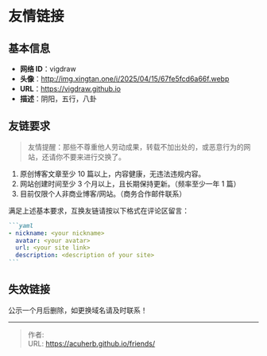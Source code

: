 # 友情链接


## 基本信息

- **网络 ID**：vigdraw
- **头像**：http://img.xingtan.one/i/2025/04/15/67fe5fcd6a66f.webp
- **URL**：https://vigdraw.github.io
- **描述**：阴阳，五行，八卦

## 友链要求

> 友情提醒：那些不尊重他人劳动成果，转载不加出处的，或恶意行为的网站，还请你不要来进行交换了。

1. 原创博客文章至少 10 篇以上，内容健康，无违法违规内容。
2. 网站创建时间至少 3 个月以上，且长期保持更新。（频率至少一年 1 篇）
3. 目前仅限个人非商业博客/网站。（商务合作邮件联系）

满足上述基本要求，互换友链请按以下格式在评论区留言：

````markdown
```yaml
- nickname: <your nickname>
  avatar: <your avatar>
  url: <your site link>
  description: <description of your site>
```
````

## 失效链接

公示一个月后删除，如更换域名请及时联系！

<!-- markdownlint-disable-next-line no-bare-urls -->


---

> 作者: <no value>  
> URL: https://acuherb.github.io/friends/  


